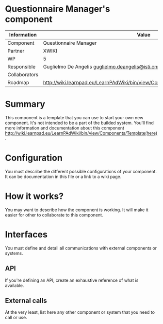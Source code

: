Questionnaire Manager's component
=================================

Information   | Value
------------- | --------
Component     | Questionnaire Manager
Partner       | XWIKI
WP            | 5
Responsible   | Guglielmo De Angelis <guglielmo.deangelis@isti.cnr.it>
Collaborators | 
Roadmap       | http://wiki.learnpad.eu/LearnPAdWiki/bin/view/Component/Learning+Session+Manager

# Summary
This component is a template that you can use to start your own new component.
It's not intended to be a part of the builded system.  You'll find more
information and documentation about this component
http://wiki.learnpad.eu/LearnPAdWiki/bin/view/Components/Template(here).

# Configuration
You must describe the different possible configurations of your component.  It
can be documentation in this file or a link to a wiki page.

# How it works?
You may want to describe how the component is working.  It will make it easier
for other to collaborate to this component.

# Interfaces
You must define and detail all communications with external components or
systems.

## API
If you're defining an API, create an exhaustive reference of what is available.

## External calls
At the very least, list here any other component or system that you
need to call or use.
